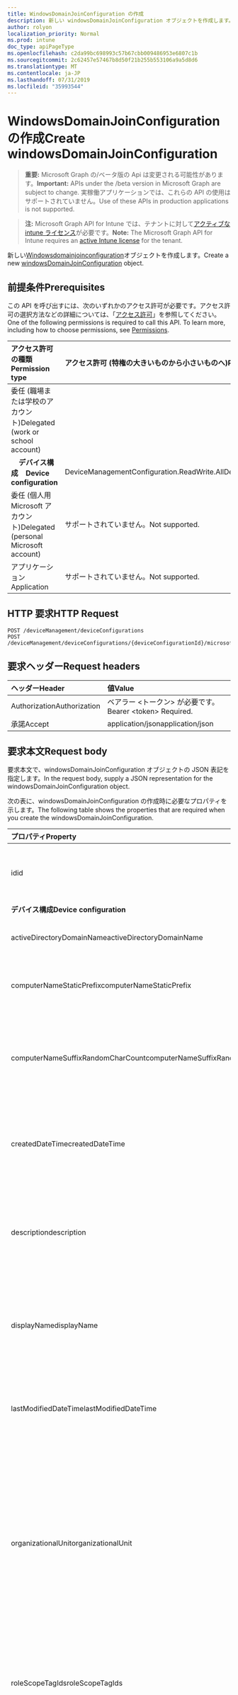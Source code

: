 ```yaml
---
title: WindowsDomainJoinConfiguration の作成
description: 新しい windowsDomainJoinConfiguration オブジェクトを作成します。
author: rolyon
localization_priority: Normal
ms.prod: intune
doc_type: apiPageType
ms.openlocfilehash: c2da99bc698993c57b67cbb009486953e6807c1b
ms.sourcegitcommit: 2c62457e57467b8d50f21b255b553106a9a5d8d6
ms.translationtype: MT
ms.contentlocale: ja-JP
ms.lasthandoff: 07/31/2019
ms.locfileid: "35993544"
---
```

# <a name="create-windowsdomainjoinconfiguration"></a><span data-ttu-id="f77ba-103">WindowsDomainJoinConfiguration の作成</span><span class="sxs-lookup"><span data-stu-id="f77ba-103">Create windowsDomainJoinConfiguration</span></span>

> <span data-ttu-id="f77ba-104">**重要:** Microsoft Graph の/ベータ版の Api は変更される可能性があります。</span><span class="sxs-lookup"><span data-stu-id="f77ba-104">**Important:** APIs under the /beta version in Microsoft Graph are subject to change.</span></span> <span data-ttu-id="f77ba-105">実稼働アプリケーションでは、これらの API の使用はサポートされていません。</span><span class="sxs-lookup"><span data-stu-id="f77ba-105">Use of these APIs in production applications is not supported.</span></span>

> <span data-ttu-id="f77ba-106">**注:** Microsoft Graph API for Intune では、テナントに対して[アクティブな intune ライセンス](https://go.microsoft.com/fwlink/?linkid=839381)が必要です。</span><span class="sxs-lookup"><span data-stu-id="f77ba-106">**Note:** The Microsoft Graph API for Intune requires an [active Intune license](https://go.microsoft.com/fwlink/?linkid=839381) for the tenant.</span></span>

<span data-ttu-id="f77ba-107">新しい[Windowsdomainjoinconfiguration](../resources/intune-shared-windowsdomainjoinconfiguration.md)オブジェクトを作成します。</span><span class="sxs-lookup"><span data-stu-id="f77ba-107">Create a new [windowsDomainJoinConfiguration](../resources/intune-shared-windowsdomainjoinconfiguration.md) object.</span></span>
## <a name="prerequisites"></a><span data-ttu-id="f77ba-108">前提条件</span><span class="sxs-lookup"><span data-stu-id="f77ba-108">Prerequisites</span></span>
<span data-ttu-id="f77ba-p102">この API を呼び出すには、次のいずれかのアクセス許可が必要です。アクセス許可の選択方法などの詳細については、「[アクセス許可](/graph/permissions-reference)」を参照してください。</span><span class="sxs-lookup"><span data-stu-id="f77ba-p102">One of the following permissions is required to call this API. To learn more, including how to choose permissions, see [Permissions](/graph/permissions-reference).</span></span>

|<span data-ttu-id="f77ba-111">アクセス許可の種類</span><span class="sxs-lookup"><span data-stu-id="f77ba-111">Permission type</span></span>|<span data-ttu-id="f77ba-112">アクセス許可 (特権の大きいものから小さいものへ)</span><span class="sxs-lookup"><span data-stu-id="f77ba-112">Permissions (from most to least privileged)</span></span>|
|:---|:---|
|<span data-ttu-id="f77ba-113">委任 (職場または学校のアカウント)</span><span class="sxs-lookup"><span data-stu-id="f77ba-113">Delegated (work or school account)</span></span>||
| <span data-ttu-id="f77ba-114">&nbsp; &nbsp; **デバイス構成**</span><span class="sxs-lookup"><span data-stu-id="f77ba-114">&nbsp; &nbsp; **Device configuration**</span></span> | <span data-ttu-id="f77ba-115">DeviceManagementConfiguration.ReadWrite.All</span><span class="sxs-lookup"><span data-stu-id="f77ba-115">DeviceManagementConfiguration.ReadWrite.All</span></span> |
|<span data-ttu-id="f77ba-116">委任 (個人用 Microsoft アカウント)</span><span class="sxs-lookup"><span data-stu-id="f77ba-116">Delegated (personal Microsoft account)</span></span>|<span data-ttu-id="f77ba-117">サポートされていません。</span><span class="sxs-lookup"><span data-stu-id="f77ba-117">Not supported.</span></span>|
|<span data-ttu-id="f77ba-118">アプリケーション</span><span class="sxs-lookup"><span data-stu-id="f77ba-118">Application</span></span>|<span data-ttu-id="f77ba-119">サポートされていません。</span><span class="sxs-lookup"><span data-stu-id="f77ba-119">Not supported.</span></span>|

## <a name="http-request"></a><span data-ttu-id="f77ba-120">HTTP 要求</span><span class="sxs-lookup"><span data-stu-id="f77ba-120">HTTP Request</span></span>
<!-- {
  "blockType": "ignored"
}
-->
``` http
POST /deviceManagement/deviceConfigurations
POST /deviceManagement/deviceConfigurations/{deviceConfigurationId}/microsoft.graph.windowsDomainJoinConfiguration/networkAccessConfigurations
```

## <a name="request-headers"></a><span data-ttu-id="f77ba-121">要求ヘッダー</span><span class="sxs-lookup"><span data-stu-id="f77ba-121">Request headers</span></span>

|<span data-ttu-id="f77ba-122">ヘッダー</span><span class="sxs-lookup"><span data-stu-id="f77ba-122">Header</span></span>|<span data-ttu-id="f77ba-123">値</span><span class="sxs-lookup"><span data-stu-id="f77ba-123">Value</span></span>|
|:---|:---|
|<span data-ttu-id="f77ba-124">Authorization</span><span class="sxs-lookup"><span data-stu-id="f77ba-124">Authorization</span></span>|<span data-ttu-id="f77ba-125">ベアラー &lt;トークン&gt; が必要です。</span><span class="sxs-lookup"><span data-stu-id="f77ba-125">Bearer &lt;token&gt; Required.</span></span>|
|<span data-ttu-id="f77ba-126">承諾</span><span class="sxs-lookup"><span data-stu-id="f77ba-126">Accept</span></span>|<span data-ttu-id="f77ba-127">application/json</span><span class="sxs-lookup"><span data-stu-id="f77ba-127">application/json</span></span>|

## <a name="request-body"></a><span data-ttu-id="f77ba-128">要求本文</span><span class="sxs-lookup"><span data-stu-id="f77ba-128">Request body</span></span>

<span data-ttu-id="f77ba-129">要求本文で、windowsDomainJoinConfiguration オブジェクトの JSON 表記を指定します。</span><span class="sxs-lookup"><span data-stu-id="f77ba-129">In the request body, supply a JSON representation for the windowsDomainJoinConfiguration object.</span></span>

<span data-ttu-id="f77ba-130">次の表に、windowsDomainJoinConfiguration の作成時に必要なプロパティを示します。</span><span class="sxs-lookup"><span data-stu-id="f77ba-130">The following table shows the properties that are required when you create the windowsDomainJoinConfiguration.</span></span>

|<span data-ttu-id="f77ba-131">プロパティ</span><span class="sxs-lookup"><span data-stu-id="f77ba-131">Property</span></span>|<span data-ttu-id="f77ba-132">型</span><span class="sxs-lookup"><span data-stu-id="f77ba-132">Type</span></span>|<span data-ttu-id="f77ba-133">説明</span><span class="sxs-lookup"><span data-stu-id="f77ba-133">Description</span></span>|
|:---|:---|:---|
|<span data-ttu-id="f77ba-134">id</span><span class="sxs-lookup"><span data-stu-id="f77ba-134">id</span></span>|<span data-ttu-id="f77ba-135">文字列</span><span class="sxs-lookup"><span data-stu-id="f77ba-135">String</span></span>|<span data-ttu-id="f77ba-136">エンティティのキー。</span><span class="sxs-lookup"><span data-stu-id="f77ba-136">Key of the entity.</span></span> <span data-ttu-id="f77ba-137">[deviceConfiguration](../resources/intune-deviceconfig-deviceconfiguration.md) から継承します</span><span class="sxs-lookup"><span data-stu-id="f77ba-137">Inherited from [deviceConfiguration](../resources/intune-deviceconfig-deviceconfiguration.md)</span></span>|
|<span data-ttu-id="f77ba-138">**デバイス構成**</span><span class="sxs-lookup"><span data-stu-id="f77ba-138">**Device configuration**</span></span>|
|<span data-ttu-id="f77ba-139">activeDirectoryDomainName</span><span class="sxs-lookup"><span data-stu-id="f77ba-139">activeDirectoryDomainName</span></span>|<span data-ttu-id="f77ba-140">String</span><span class="sxs-lookup"><span data-stu-id="f77ba-140">String</span></span>|<span data-ttu-id="f77ba-141">参加する Active Directory ドメイン名。</span><span class="sxs-lookup"><span data-stu-id="f77ba-141">Active Directory domain name to join.</span></span>|
|<span data-ttu-id="f77ba-142">computerNameStaticPrefix</span><span class="sxs-lookup"><span data-stu-id="f77ba-142">computerNameStaticPrefix</span></span>|<span data-ttu-id="f77ba-143">String</span><span class="sxs-lookup"><span data-stu-id="f77ba-143">String</span></span>|<span data-ttu-id="f77ba-144">コンピューター名に使用する固定のプレフィックス。</span><span class="sxs-lookup"><span data-stu-id="f77ba-144">Fixed prefix to be used for computer name.</span></span>|
|<span data-ttu-id="f77ba-145">computerNameSuffixRandomCharCount</span><span class="sxs-lookup"><span data-stu-id="f77ba-145">computerNameSuffixRandomCharCount</span></span>|<span data-ttu-id="f77ba-146">Int32</span><span class="sxs-lookup"><span data-stu-id="f77ba-146">Int32</span></span>|<span data-ttu-id="f77ba-147">コンピューター名のサフィックスとして使用される動的に生成される文字。</span><span class="sxs-lookup"><span data-stu-id="f77ba-147">Dynamically generated characters used as suffix for computer name.</span></span> <span data-ttu-id="f77ba-148">有効な値は 3 ~ 14</span><span class="sxs-lookup"><span data-stu-id="f77ba-148">Valid values 3 to 14</span></span>|
|<span data-ttu-id="f77ba-149">createdDateTime</span><span class="sxs-lookup"><span data-stu-id="f77ba-149">createdDateTime</span></span>|<span data-ttu-id="f77ba-150">DateTimeOffset</span><span class="sxs-lookup"><span data-stu-id="f77ba-150">DateTimeOffset</span></span>|<span data-ttu-id="f77ba-151">オブジェクトが作成された DateTime。</span><span class="sxs-lookup"><span data-stu-id="f77ba-151">DateTime the object was created.</span></span> <span data-ttu-id="f77ba-152">[deviceConfiguration](../resources/intune-deviceconfig-deviceconfiguration.md) から継承します</span><span class="sxs-lookup"><span data-stu-id="f77ba-152">Inherited from [deviceConfiguration](../resources/intune-deviceconfig-deviceconfiguration.md)</span></span>|
|<span data-ttu-id="f77ba-153">description</span><span class="sxs-lookup"><span data-stu-id="f77ba-153">description</span></span>|<span data-ttu-id="f77ba-154">String</span><span class="sxs-lookup"><span data-stu-id="f77ba-154">String</span></span>|<span data-ttu-id="f77ba-155">管理者が指定した、デバイス構成についての説明。</span><span class="sxs-lookup"><span data-stu-id="f77ba-155">Admin provided description of the Device Configuration.</span></span> <span data-ttu-id="f77ba-156">[deviceConfiguration](../resources/intune-deviceconfig-deviceconfiguration.md) から継承します</span><span class="sxs-lookup"><span data-stu-id="f77ba-156">Inherited from [deviceConfiguration](../resources/intune-deviceconfig-deviceconfiguration.md)</span></span>|
|<span data-ttu-id="f77ba-157">displayName</span><span class="sxs-lookup"><span data-stu-id="f77ba-157">displayName</span></span>|<span data-ttu-id="f77ba-158">String</span><span class="sxs-lookup"><span data-stu-id="f77ba-158">String</span></span>|<span data-ttu-id="f77ba-159">管理者が指定した、デバイス構成の名前。</span><span class="sxs-lookup"><span data-stu-id="f77ba-159">Admin provided name of the device configuration.</span></span> <span data-ttu-id="f77ba-160">[deviceConfiguration](../resources/intune-deviceconfig-deviceconfiguration.md) から継承します</span><span class="sxs-lookup"><span data-stu-id="f77ba-160">Inherited from [deviceConfiguration](../resources/intune-deviceconfig-deviceconfiguration.md)</span></span>|
|<span data-ttu-id="f77ba-161">lastModifiedDateTime</span><span class="sxs-lookup"><span data-stu-id="f77ba-161">lastModifiedDateTime</span></span>|<span data-ttu-id="f77ba-162">DateTimeOffset</span><span class="sxs-lookup"><span data-stu-id="f77ba-162">DateTimeOffset</span></span>|<span data-ttu-id="f77ba-163">オブジェクトの最終更新の DateTime。</span><span class="sxs-lookup"><span data-stu-id="f77ba-163">DateTime the object was last modified.</span></span> <span data-ttu-id="f77ba-164">[deviceConfiguration](../resources/intune-deviceconfig-deviceconfiguration.md) から継承します</span><span class="sxs-lookup"><span data-stu-id="f77ba-164">Inherited from [deviceConfiguration](../resources/intune-deviceconfig-deviceconfiguration.md)</span></span>|
|<span data-ttu-id="f77ba-165">organizationalUnit</span><span class="sxs-lookup"><span data-stu-id="f77ba-165">organizationalUnit</span></span>|<span data-ttu-id="f77ba-166">String</span><span class="sxs-lookup"><span data-stu-id="f77ba-166">String</span></span>|<span data-ttu-id="f77ba-167">コンピューターアカウントを作成する組織単位 (OU)。</span><span class="sxs-lookup"><span data-stu-id="f77ba-167">Organizational unit (OU) where the computer account will be created.</span></span> <span data-ttu-id="f77ba-168">このパラメーターが NULL の場合は、既知のコンピューターオブジェクトコンテナーがドメイン内で公開されているものとして使用されます。</span><span class="sxs-lookup"><span data-stu-id="f77ba-168">If this parameter is NULL, the well known computer object container will be used as published in the domain.</span></span>|
|<span data-ttu-id="f77ba-169">roleScopeTagIds</span><span class="sxs-lookup"><span data-stu-id="f77ba-169">roleScopeTagIds</span></span>|<span data-ttu-id="f77ba-170">文字列コレクション</span><span class="sxs-lookup"><span data-stu-id="f77ba-170">String collection</span></span>|<span data-ttu-id="f77ba-171">このエンティティインスタンスの範囲タグのリスト。</span><span class="sxs-lookup"><span data-stu-id="f77ba-171">List of Scope Tags for this Entity instance.</span></span> <span data-ttu-id="f77ba-172">[deviceConfiguration](../resources/intune-deviceconfig-deviceconfiguration.md) から継承します</span><span class="sxs-lookup"><span data-stu-id="f77ba-172">Inherited from [deviceConfiguration](../resources/intune-deviceconfig-deviceconfiguration.md)</span></span>|
|<span data-ttu-id="f77ba-173">supportsScopeTags</span><span class="sxs-lookup"><span data-stu-id="f77ba-173">supportsScopeTags</span></span>|<span data-ttu-id="f77ba-174">Boolean</span><span class="sxs-lookup"><span data-stu-id="f77ba-174">Boolean</span></span>|<span data-ttu-id="f77ba-175">基になるデバイス構成がスコープタグの割り当てをサポートしているかどうかを示します。</span><span class="sxs-lookup"><span data-stu-id="f77ba-175">Indicates whether or not the underlying Device Configuration supports the assignment of scope tags.</span></span> <span data-ttu-id="f77ba-176">この値が false である場合、ScopeTags プロパティへの割り当ては許可されません。エンティティは、スコープを持つユーザーには表示されません。</span><span class="sxs-lookup"><span data-stu-id="f77ba-176">Assigning to the ScopeTags property is not allowed when this value is false and entities will not be visible to scoped users.</span></span> <span data-ttu-id="f77ba-177">これは Silverlight で作成された従来のポリシーに対して実行され、Azure ポータルでポリシーを削除して再作成することによって解決できます。</span><span class="sxs-lookup"><span data-stu-id="f77ba-177">This occurs for Legacy policies created in Silverlight and can be resolved by deleting and recreating the policy in the Azure Portal.</span></span> <span data-ttu-id="f77ba-178">このプロパティに値を設定するには、 SetExtrusionDirection メソッドを適用します。</span><span class="sxs-lookup"><span data-stu-id="f77ba-178">This property is read-only.</span></span> <span data-ttu-id="f77ba-179">[deviceConfiguration](../resources/intune-deviceconfig-deviceconfiguration.md) から継承します</span><span class="sxs-lookup"><span data-stu-id="f77ba-179">Inherited from [deviceConfiguration](../resources/intune-deviceconfig-deviceconfiguration.md)</span></span>|
|<span data-ttu-id="f77ba-180">version</span><span class="sxs-lookup"><span data-stu-id="f77ba-180">version</span></span>|<span data-ttu-id="f77ba-181">Int32</span><span class="sxs-lookup"><span data-stu-id="f77ba-181">Int32</span></span>|<span data-ttu-id="f77ba-182">デバイス構成のバージョン。</span><span class="sxs-lookup"><span data-stu-id="f77ba-182">Version of the device configuration.</span></span> <span data-ttu-id="f77ba-183">[deviceConfiguration](../resources/intune-deviceconfig-deviceconfiguration.md) から継承します</span><span class="sxs-lookup"><span data-stu-id="f77ba-183">Inherited from [deviceConfiguration](../resources/intune-deviceconfig-deviceconfiguration.md)</span></span>|



## <a name="response"></a><span data-ttu-id="f77ba-184">応答</span><span class="sxs-lookup"><span data-stu-id="f77ba-184">Response</span></span>

<span data-ttu-id="f77ba-185">成功した場合、このメソッド`201 Created`は応答コードと、応答本文で[Windowsdomainjoinconfiguration](../resources/intune-shared-windowsdomainjoinconfiguration.md)オブジェクトを返します。</span><span class="sxs-lookup"><span data-stu-id="f77ba-185">If successful, this method returns a `201 Created` response code and a [windowsDomainJoinConfiguration](../resources/intune-shared-windowsdomainjoinconfiguration.md) object in the response body.</span></span>

## <a name="example"></a><span data-ttu-id="f77ba-186">例</span><span class="sxs-lookup"><span data-stu-id="f77ba-186">Example</span></span>

### <a name="request"></a><span data-ttu-id="f77ba-187">要求</span><span class="sxs-lookup"><span data-stu-id="f77ba-187">Request</span></span>

<span data-ttu-id="f77ba-188">以下は、要求の例です。</span><span class="sxs-lookup"><span data-stu-id="f77ba-188">Here is an example of the request.</span></span>

``` http
POST https://graph.microsoft.com/beta/deviceManagement/deviceConfigurations
Content-type: application/json
Content-length: 559

{
  "@odata.type": "#microsoft.graph.windowsDomainJoinConfiguration",
  "lastModifiedDateTime": "2017-01-01T00:00:35.1329464-08:00",
  "roleScopeTagIds": [
    "Role Scope Tag Ids value"
  ],
  "supportsScopeTags": true,
  "description": "Description value",
  "displayName": "Display Name value",
  "version": 7,
  "computerNameStaticPrefix": "Computer Name Static Prefix value",
  "computerNameSuffixRandomCharCount": 1,
  "activeDirectoryDomainName": "Active Directory Domain Name value",
  "organizationalUnit": "Organizational Unit value"
}
```

### <a name="response"></a><span data-ttu-id="f77ba-189">応答</span><span class="sxs-lookup"><span data-stu-id="f77ba-189">Response</span></span>

<span data-ttu-id="f77ba-p113">以下は、応答の例です。注:簡潔にするために、ここに示す応答オブジェクトは切り詰められている場合があります。すべてのプロパティは実際の呼び出しから返されます。</span><span class="sxs-lookup"><span data-stu-id="f77ba-p113">Here is an example of the response. Note: The response object shown here may be truncated for brevity. All of the properties will be returned from an actual call.</span></span>

``` http
HTTP/1.1 201 Created
Content-Type: application/json
Content-Length: 667

{
  "@odata.type": "#microsoft.graph.windowsDomainJoinConfiguration",
  "id": "40118d08-8d08-4011-088d-1140088d1140",
  "lastModifiedDateTime": "2017-01-01T00:00:35.1329464-08:00",
  "roleScopeTagIds": [
    "Role Scope Tag Ids value"
  ],
  "supportsScopeTags": true,
  "createdDateTime": "2017-01-01T00:02:43.5775965-08:00",
  "description": "Description value",
  "displayName": "Display Name value",
  "version": 7,
  "computerNameStaticPrefix": "Computer Name Static Prefix value",
  "computerNameSuffixRandomCharCount": 1,
  "activeDirectoryDomainName": "Active Directory Domain Name value",
  "organizationalUnit": "Organizational Unit value"
}
```



